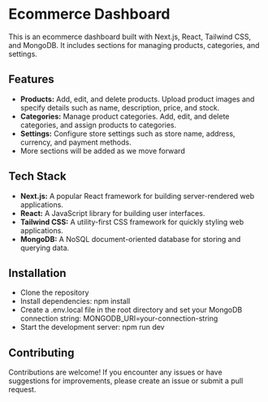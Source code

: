 # Ecommerce Dashboard
This is an ecommerce dashboard built with Next.js, React, Tailwind CSS, and MongoDB. It includes sections for managing products, categories, and settings.

## Features
- **Products:**  Add, edit, and delete products. Upload product images and specify details such as name, description, price, and stock.
- **Categories:** Manage product categories. Add, edit, and delete categories, and assign products to categories.
- **Settings:** Configure store settings such as store name, address, currency, and payment methods.
- More sections will be added as we move forward
## Tech Stack
- **Next.js:** A popular React framework for building server-rendered web applications.
- **React:** A JavaScript library for building user interfaces.
- **Tailwind CSS:** A utility-first CSS framework for quickly styling web applications.
- **MongoDB:** A NoSQL document-oriented database for storing and querying data.
## Installation
- Clone the repository
- Install dependencies: npm install
- Create a .env.local file in the root directory and set your MongoDB connection string: MONGODB_URI=your-connection-string
- Start the development server: npm run dev
## Contributing
Contributions are welcome! If you encounter any issues or have suggestions for improvements, please create an issue or submit a pull request.
